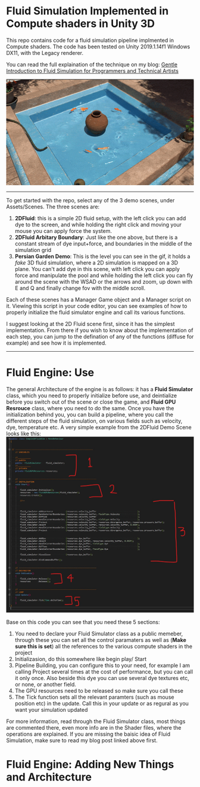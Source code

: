 Fluid Simulation Implemented in Compute shaders in Unity 3D
=================
This repo contains code for a fluid simulation pipeline implmented in Compute shaders. The code has been tested on Unity 2019.1.14f1 Windows DX11, with the Legacy renderer. 

You can read the full explaination of the technique on my blog: [Gentle Introduction to Fluid Simulation for Programmers and Technical Artists](https://medium.com/@shahriyarshahrabi/gentle-introduction-to-fluid-simulation-for-programmers-and-technical-artists-7c0045c40bac)



![screenshot](documentation/FluidSimulationGif.gif)

--------------------------

To get started with the repo, select any of the 3 demo scenes, under Assets/Scenes. The three scenes are:
1. **2DFluid**: this is a simple 2D fluid setup, with the left click you can add dye to the screen, and while holding the right click and moving your mouse you can apply force the system.  
2. **2DFluid Arbitary Boundary**: Just like the one above, but there is a constant stream of dye input+force, and boundaries in the middle of the simulation grid
3. **Persian Garden Demo**: This is the level you can see in the gif, it holds a *fake* 3D fluid simulation, where a 2D simulation is mapped on a 3D plane. You can't add dye in this scene, with left click you can apply force and manipulate the pool and while holding the left click you can fly around the scene with the WSAD or the arrows and zoom, up down with E and Q and finally change fov with the middle scroll. 

Each of these scenes has a Manager Game object and a Manager script on it. Viewing this script in your code editor, you can see examples of how to properly initialize the fluid simulator engine and call its various functions. 

I suggest looking at the 2D Fluid scene first, since it has the simplest implementation. From there if you wish to know about the implementation of each step, you can jump to the defination of any of the functions (diffuse for example) and see how it is implemented.

------------------
Fluid Engine: Use
=================

The general Architecture of the engine is as follows: it has a **Fluid Simulator** class, which you need to properly initialize before use, and deintialize before you switch out of the scene or close the game, and **Fluid GPU Resrouce** class, where you need to do the same.
Once you have the initialization behind you, you can build a pipeline, where you call the different steps of the fluid simulation, on various fields such as velocity, dye, temperature etc. A very simple example from the 2DFluid Demo Scene looks like this: 
![2D Demo Setup](documentation/2DDemoSetup.jpg)

Base on this code you can see that you need these 5 sections: 
1. You need to declare your Fluid Simulator class as a public memeber, through these you can set all the control paramaters as well as (**Make sure this is set**) all the references to the various compute shaders in the project
2. Initializasion, do this somewhere like begin play/ Start
3. Pipeline Building, you can configure this to your need, for example I am calling Project several times at the cost of performance, but you can call it only once. Also beside this dye you can use several dye textures etc, or none, or another field. 
4. The GPU resources need to be released so make sure you call these 
5. The Tick function sets all the relevant paramters (such as mouse position etc) in the update. Call this in your update or as regural as you want your simulation updated

For more information, read through the Fluid Simulator class, most things are commented there, even more info are in the Shader files, where the operations are explained. If you are missing the baisic idea of Fluid Simulation, make sure to read my blog post linked above first. 

Fluid Engine: Adding New Things and Architecture
=================

